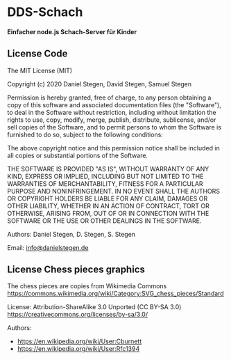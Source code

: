 # DDS-Schach #
#### Einfacher node.js Schach-Server für Kinder ####

## License Code ##

The MIT License (MIT)

Copyright (c) 2020 Daniel Stegen, David Stegen, Samuel Stegen

Permission is hereby granted, free of charge, to any person obtaining a copy
of this software and associated documentation files (the "Software"), to deal
in the Software without restriction, including without limitation the rights
to use, copy, modify, merge, publish, distribute, sublicense, and/or sell
copies of the Software, and to permit persons to whom the Software is
furnished to do so, subject to the following conditions:

The above copyright notice and this permission notice shall be included in all
copies or substantial portions of the Software.

THE SOFTWARE IS PROVIDED "AS IS", WITHOUT WARRANTY OF ANY KIND, EXPRESS OR
IMPLIED, INCLUDING BUT NOT LIMITED TO THE WARRANTIES OF MERCHANTABILITY,
FITNESS FOR A PARTICULAR PURPOSE AND NONINFRINGEMENT. IN NO EVENT SHALL THE
AUTHORS OR COPYRIGHT HOLDERS BE LIABLE FOR ANY CLAIM, DAMAGES OR OTHER
LIABILITY, WHETHER IN AN ACTION OF CONTRACT, TORT OR OTHERWISE, ARISING FROM,
OUT OF OR IN CONNECTION WITH THE SOFTWARE OR THE USE OR OTHER DEALINGS IN THE
SOFTWARE.

Authors: Daniel Stegen, D. Stegen, S. Stegen

Email: info@danielstegen.de


## License Chess pieces graphics ##

The chess pieces are copies from Wikimedia Commons
https://commons.wikimedia.org/wiki/Category:SVG_chess_pieces/Standard

License: Attribution-ShareAlike 3.0 Unported (CC BY-SA 3.0)
https://creativecommons.org/licenses/by-sa/3.0/

Authors:
- https://en.wikipedia.org/wiki/User:Cburnett
- https://en.wikipedia.org/wiki/User:Rfc1394
